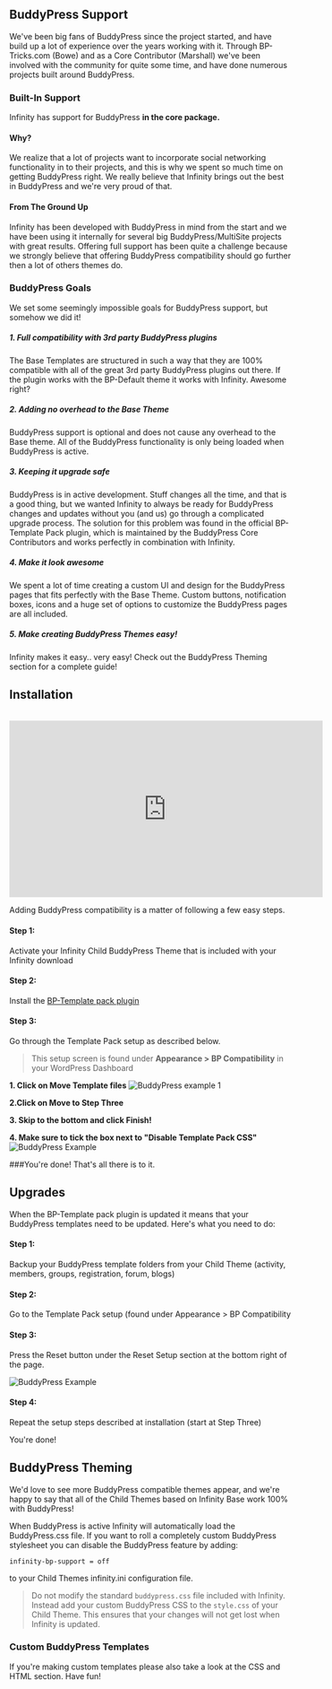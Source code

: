 ## BuddyPress Support

We've been big fans of BuddyPress since the project started, and have build up a lot
of experience over the years working with it. Through BP-Tricks.com (Bowe) and as a
Core Contributor (Marshall) we've been involved with the community for quite some time,
and have done numerous projects built around BuddyPress.

### Built-In Support

Infinity has support for BuddyPress **in the core package.**

#### Why?

We realize that a lot of projects want to incorporate social networking functionality
in to their projects, and this is why we spent so much time on getting BuddyPress right.
We really believe that Infinity brings out the best in BuddyPress and we're very proud
of that.

#### From The Ground Up

Infinity has been developed with BuddyPress in mind from the start and we have been using
it internally for several big BuddyPress/MultiSite projects with great results.
Offering full support has been quite a challenge because we strongly believe that offering
BuddyPress compatibility should go further then a lot of others themes do.

### BuddyPress Goals

We set some seemingly impossible goals for BuddyPress support, but somehow we did it!

##### 1. Full compatibility with 3rd party BuddyPress plugins

The Base Templates are structured in such a way that they are 100% compatible with all
of the great 3rd party BuddyPress plugins out there. If the plugin works with the BP-Default
theme it works with Infinity. Awesome right?

##### 2. Adding no overhead to the Base Theme

BuddyPress support is optional and does not cause any overhead to the Base theme.
All of the BuddyPress functionality is only being loaded when BuddyPress is active.

##### 3. Keeping it upgrade safe

BuddyPress is in active development. Stuff changes all the time, and that is a good thing,
but we wanted Infinity to always be ready for BuddyPress changes and updates without you
(and us) go through a complicated upgrade process. The solution for this problem was
found in the official BP-Template Pack plugin, which is maintained by the BuddyPress
Core Contributors and works perfectly in combination with Infinity.

##### 4. Make it look awesome
  
We spent a lot of time creating a custom UI and design for the BuddyPress pages that
fits perfectly with the Base Theme. Custom buttons, notification boxes, icons and a
huge set of options to customize the BuddyPress pages are all included.

##### 5. Make creating BuddyPress Themes easy!

Infinity makes it easy.. very easy! Check out the BuddyPress Theming section
for a complete guide!

## Installation
<br>
<iframe width="560" height="315" src="http://www.youtube.com/embed/bOyT3OXZt-M?rel=0&amp;hd=1" frameborder="0" allowfullscreen></iframe>
<br>


Adding BuddyPress compatibility is a matter of following a few easy steps. 

#### Step 1:

Activate your Infinity Child BuddyPress Theme that is included with
your Infinity download

#### Step 2:

Install the <a target="_blank" href="http://wordpress.org/extend/plugins/bp-template-pack/">BP-Template pack plugin</a>

#### Step 3:

Go through the Template Pack setup as described below.

> This setup screen is found under **Appearance > BP Compatibility** in your WordPress Dashboard

**1. Click on Move Template files**   ![BuddyPress example 1](infinity://admin:image/docs/bp-setup-1.png)

**2.Click on Move to Step Three**

**3. Skip to the bottom and click Finish!**

**4. Make sure to tick the box next to "Disable Template Pack CSS"**
   ![BuddyPress Example](infinity://admin:image/docs/bp-setup-2.png)

###You're done! That's all there is to it.

## Upgrades

When the BP-Template pack plugin is updated it means that your BuddyPress templates
need to be updated. Here's what you need to do:

#### Step 1:

Backup your BuddyPress template folders from your Child Theme (activity, members,
groups, registration, forum, blogs)  

#### Step 2:

Go to the Template Pack setup (found under Appearance > BP Compatibility

#### Step 3:

Press the Reset button under the Reset Setup section at the bottom right of the page.
  
![BuddyPress Example](infinity://admin:image/docs/bp-setup-3.jpg)  

#### Step 4:

Repeat the setup steps described at installation (start at Step Three)  

You're done!

## BuddyPress Theming

We'd love to see more BuddyPress compatible themes appear, and we're happy to say
that all of the Child Themes based on Infinity Base work 100% with BuddyPress!

When BuddyPress is active Infinity will automatically load the BuddyPress.css file. If you want to roll a completely custom BuddyPress stylesheet you can disable the BuddyPress feature by adding:

	infinity-bp-support = off

to your Child Themes infinity.ini configuration file.

> Do not modify the standard `buddypress.css` file included with Infinity. Instead add
your custom BuddyPress CSS to the `style.css` of your Child Theme. This ensures that your
changes will not get lost when Infinity is updated.

### Custom BuddyPress Templates

If you're making custom templates please also take a look at the CSS and HTML section. Have fun!